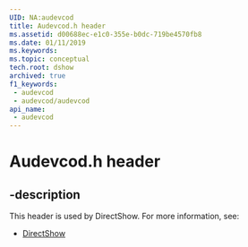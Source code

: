 ```yaml
---
UID: NA:audevcod
title: Audevcod.h header
ms.assetid: d00688ec-e1c0-355e-b0dc-719be4570fb8
ms.date: 01/11/2019
ms.keywords: 
ms.topic: conceptual
tech.root: dshow
archived: true
f1_keywords:
 - audevcod
 - audevcod/audevcod
api_name:
 - audevcod
---
```


# Audevcod.h header


## -description

This header is used by DirectShow. For more information, see:

- [DirectShow](../_dshow/index.md)

